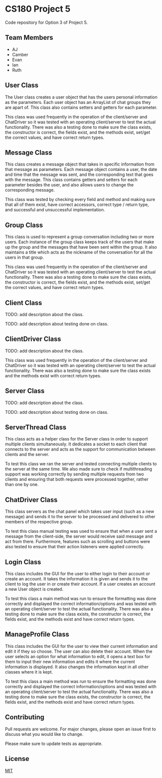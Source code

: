 # CS180 Project 5  

Code repository for Option 3 of Project 5.

## Team Members
* AJ
* Camber
* Evan
* Ian
* Ruth

## User Class

The User class creates a user object that has the users personal information as the parameters. Each user object has an ArrayList of chat groups they are apart of. This class also contains setters and getters for each parameter.

This class was used frequently in the operation of the client/server and ChatDriver so it was tested with an operating client/server to test the actual functionality. There was also a testing done to make sure the class exists, the constructor is correct, the fields exist, and the methods exist, set/get the correct values, and have correct return types.

## Message Class

This class creates a message object that takes in specific information from that message as parameters. Each message object contains a user, the date and time that the message was sent, and the corresponding text that goes with the message. This class contains getters and setters for each parameter besides the user, and also allows users to change the corresponding message. 

This class was tested by checking every field and method and making sure that all of them exist, have correct accessors, correct type / return type, and successful and unsuccessful implementation.

## Group Class

This class is used to represent a group conversation including two or more users. Each instance of the group class keeps track of the users that make up the group and the messages that have been sent within the group. It also maintains a title which acts as the nickname of the conversation for all the users in that group.

This class was used frequently in the operation of the client/server and ChatDriver so it was tested with an operating client/server to test the actual functionality. There was also a testing done to make sure the class exists, the constructor is correct, the fields exist, and the methods exist, set/get the correct values, and have correct return types.

## Client Class

TODO: add description about the class.

TODO: add description about testing done on class.

## ClientDriver Class

TODO: add description about the class.

This class was used frequently in the operation of the client/server and ChatDriver so it was tested with an operating client/server to test the actual functionality. There was also a testing done to make sure the class exists and the methods exist with correct return types.

## Server Class

TODO: add description about the class.

TODO: add description about testing done on class.

## ServerThread Class

This class acts as a helper class for the Server class in order to support multiple clients simultaneously. It dedicates a socket to each client that connects to the server and acts as the support for communication between clients and the server.

To test this class we ran the server and tested connecting multiple clients to the server at the same time. We also made sure to check if multithreading support was working correctly by sending multiple requests from two clients and ensuring that both requests were processed together, rather than one by one.

## ChatDriver Class

This class servers as the chat panel which takes user input (such as a new message) and sends it to the server to be processed and delivered to other members of the respective group.

To test this class manual testing was used to ensure that when a user sent a message from the client-side, the server would receive said message and act from there. Furthermore, features such as scrolling and buttons were also tested to ensure that their action listeners were applied correctly.  

## Login Class

This class includes the GUI for the user to either login to their account or create an account. It takes the information it is given and sends it to the client to log the user in or create their account. If a user creates an account a new User object is created.

To test this class a main method was run to ensure the formatting was done correctly and displayed the correct information/options and was tested with an operating client/server to test the actual functionality. There was also a testing done to make sure the class exists, the constructor is correct, the fields exist, and the methods exist and have correct return types.

## ManageProfile Class

This class includes the GUI for the user to view their current information and edit it if they so choose. The user can also delete their account. When the user selects an option for what information to edit, it opens a text box for them to input their new information and edits it where the current information is displayed. It also changes the information kept in all other classes where it is kept.

To test this class a main method was run to ensure the formatting was done correctly and displayed the correct information/options and was tested with an operating client/server to test the actual functionality. There was also a testing done to make sure the class exists, the constructor is correct, the fields exist, and the methods exist and have correct return types.

## Contributing
Pull requests are welcome. For major changes, please open an issue first to discuss what you would like to change.

Please make sure to update tests as appropriate.

## License
[MIT](https://choosealicense.com/licenses/mit/)
